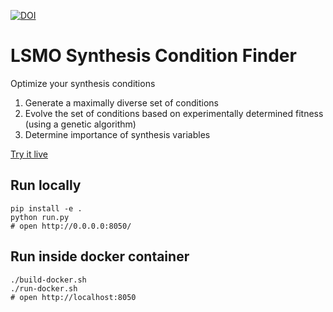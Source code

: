 [![DOI](https://zenodo.org/badge/139702936.svg)](https://zenodo.org/badge/latestdoi/139702936)

# LSMO Synthesis Condition Finder

Optimize your synthesis conditions

 1. Generate a maximally diverse set of conditions
 1. Evolve the set of conditions based on experimentally determined fitness (using a genetic algorithm)
 1. Determine importance of synthesis variables

[Try it live](https://www.materialscloud.org/work/tools/sycofinder)

## Run locally

```
pip install -e .
python run.py
# open http://0.0.0.0:8050/
```

## Run inside docker container

```
./build-docker.sh
./run-docker.sh
# open http://localhost:8050
```
